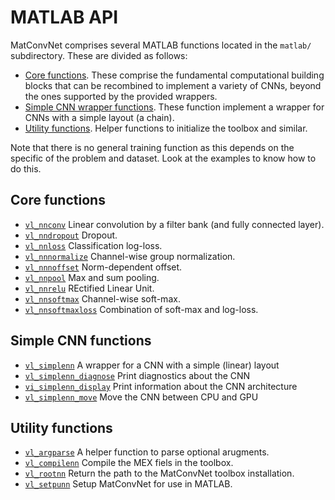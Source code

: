 # MATLAB API

MatConvNet comprises several MATLAB functions located in the
`matlab/` subdirectory. These are divided as follows:

- [Core functions](#core). These comprise the fundamental
  computational building blocks that can be recombined to implement a
  variety of CNNs, beyond the ones supported by the provided wrappers.
- [Simple CNN wrapper functions](#simplenn). These function implement a wrapper
  for CNNs with a simple layout (a chain).
- [Utility functions](#utility). Helper functions to initialize the
  toolbox and similar.

Note that there is no general training function as this depends on the
specific of the problem and dataset. Look at the examples to know how
to do this.

## Core functions

<a name="core"/>

- [`vl_nnconv`](mfiles/vl_nnconv.md) Linear convolution by a filter
  bank (and fully connected layer).
- [`vl_nndropout`](mfiles/vl_nndropout.md) Dropout.
- [`vl_nnloss`](mfiles/vl_nnloss.md) Classification log-loss.
- [`vl_nnnormalize`](mfiles/vl_nnnormalize.md) Channel-wise group normalization.
- [`vl_nnnoffset`](mfiles/vl_nnnoffset.md) Norm-dependent offset.
- [`vl_nnpool`](mfiles/vl_nnpool.md) Max and sum pooling.
- [`vl_nnrelu`](mfiles/vl_nnrelu.md) REctified Linear Unit.
- [`vl_nnsoftmax`](mfiles/vl_nnsoftmax.md) Channel-wise soft-max.
- [`vl_nnsoftmaxloss`](mfiles/vl_nnsoftmaxloss.md) Combination of soft-max and log-loss.

## Simple CNN functions

<a name="simplenn"/>

- [`vl_simplenn`](mfiles/vl_simplenn.md) A wrapper for a CNN with a
  simple (linear) layout
- [`vl_simplenn_diagnose`](mfiles/vl_simplenn_diagnose.md) Print diagnostics about the CNN
- [`vi_simplenn_display`](mfiles/vl_simplenn_display.md) Print information about the CNN architecture
- [`vl_simplenn_move`](mfiles/vl_simplenn_move.md) Move the CNN between CPU and GPU

## Utility functions

<a name="utility"/>

- [`vl_argparse`](mfiles/vl_argparse.md) A helper function to parse
  optional arugments.
- [`vl_compilenn`](mfiles/vl_compilenn.md) Compile the MEX fiels in the toolbox.
- [`vl_rootnn`](mfiles/vl_rootnn.md) Return the path to the MatConvNet toolbox installation.
- [`vl_setpunn`](mfiles/vl_setupnn.md) Setup MatConvNet for use in MATLAB.
